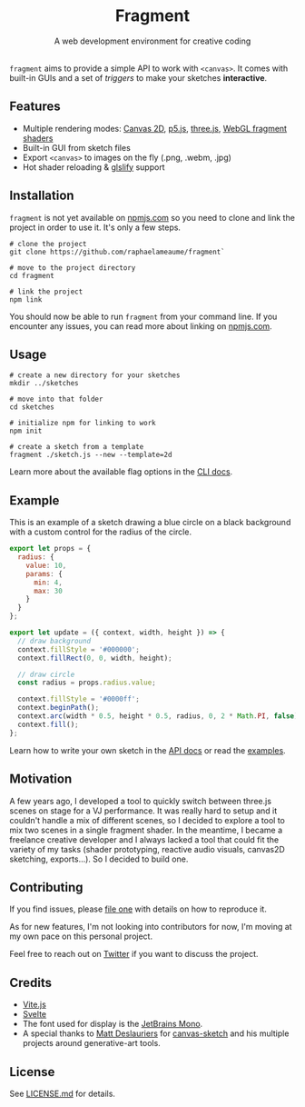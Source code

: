 <h1 align="center">Fragment</h1>
<div align="center">A web development environment for creative coding</div>
<br>

`fragment` aims to provide a simple API to work with `<canvas>`. It comes with built-in GUIs and a set of *triggers* to make your sketches **interactive**.

## Features

- Multiple rendering modes: [Canvas 2D](https://developer.mozilla.org/en-US/docs/Web/API/Canvas_API), [p5.js](https://github.com/processing/p5.js/), [three.js](https://github.com/mrdoob/three.js/), [WebGL fragment shaders](https://developer.mozilla.org/en-US/docs/Web/API/WebGLShader)
- Built-in GUI from sketch files
- Export `<canvas>` to images on the fly (.png, .webm, .jpg)
- Hot shader reloading & [glslify](https://github.com/glslify/glslify) support

## Installation

`fragment` is not yet available on [npmjs.com](npmjs.com) so you need to clone and link the project in order to use it. It's only a few steps.

```
# clone the project
git clone https://github.com/raphaelameaume/fragment`

# move to the project directory
cd fragment

# link the project
npm link
``` 

You should now be able to run `fragment` from your command line. If you encounter any issues, you can read more about linking on [npmjs.com](https://docs.npmjs.com/cli/v8/commands/npm-link).

## Usage

```
# create a new directory for your sketches
mkdir ../sketches

# move into that folder
cd sketches

# initialize npm for linking to work
npm init

# create a sketch from a template
fragment ./sketch.js --new --template=2d
```

Learn more about the available flag options in the [CLI docs](./docs/API.md#cli).

## Example

This is an example of a sketch drawing a blue circle on a black background with a custom control for the radius of the circle.

```js
export let props = {
  radius: {
    value: 10,
    params: {
      min: 4,
      max: 30
    }
  }
};

export let update = ({ context, width, height }) => {
  // draw background
  context.fillStyle = '#000000';
  context.fillRect(0, 0, width, height);

  // draw circle
  const radius = props.radius.value;

  context.fillStyle = '#0000ff';
  context.beginPath();
  context.arc(width * 0.5, height * 0.5, radius, 0, 2 * Math.PI, false);
  context.fill();
};
```

Learn how to write your own sketch in the [API docs](./docs/API.md#sketch) or read the [examples](./examples/).

## Motivation

A few years ago, I developed a tool to quickly switch between three.js scenes on stage for a VJ performance. It was really hard to setup and it couldn't handle a mix of different scenes, so I decided to explore a tool to mix two scenes in a single fragment shader. In the meantime, I became a freelance creative developer and I always lacked a tool that could fit the variety of my tasks (shader prototyping, reactive audio visuals, canvas2D sketching, exports...). 
So I decided to build one.

## Contributing

If you find issues, please [file one](https://github.com/raphaelameaume/fragment/issues) with details on how to reproduce it.

As for new features, I'm not looking into contributors for now, I'm moving at my own pace on this personal project.

Feel free to reach out on [Twitter](https://twitter.com/raphaelameaume) if you want to discuss the project.

## Credits

- [Vite.js](https://vitejs.dev/)
- [Svelte](https://svelte.dev/)
- The font used for display is the [JetBrains Mono](https://www.jetbrains.com/lp/mono/).
- A special thanks to [Matt Deslauriers](https://www.mattdesl.com/) for [canvas-sketch](https://github.com/mattdesl/canvas-sketch) and his multiple projects around generative-art tools.

## License

See [LICENSE.md](./LICENSE.md) for details.
